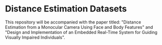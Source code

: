 # Distance Estimation Datasets
This repository will be accompanied with the paper titled: "Distance Estimation from a Monocular Camera Using Face and Body Features" and "Design and Implementation of an Embedded Real-Time System for Guiding Visually Impaired Individuals".

